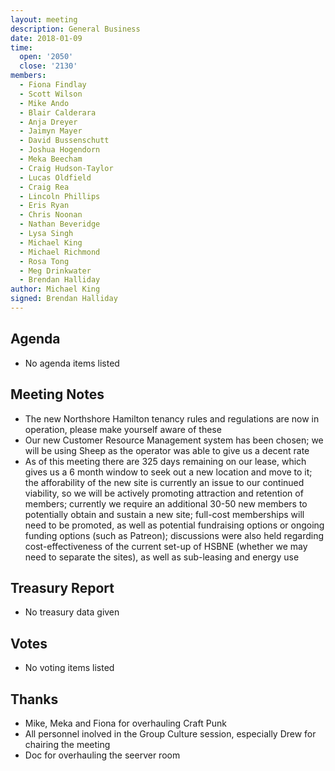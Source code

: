 ```yaml
---
layout: meeting
description: General Business
date: 2018-01-09
time:
  open: '2050'
  close: '2130'
members:
  - Fiona Findlay
  - Scott Wilson
  - Mike Ando
  - Blair Calderara
  - Anja Dreyer
  - Jaimyn Mayer
  - David Bussenschutt
  - Joshua Hogendorn
  - Meka Beecham
  - Craig Hudson-Taylor
  - Lucas Oldfield
  - Craig Rea
  - Lincoln Phillips
  - Eris Ryan
  - Chris Noonan
  - Nathan Beveridge
  - Lysa Singh
  - Michael King
  - Michael Richmond
  - Rosa Tong
  - Meg Drinkwater
  - Brendan Halliday
author: Michael King
signed: Brendan Halliday
---
```


## Agenda
- No agenda items listed

## Meeting Notes
- The new Northshore Hamilton tenancy rules and regulations are now in operation, please make yourself aware of these
- Our new Customer Resource Management system has been chosen; we will be using Sheep as the operator was able to give us a decent rate
- As of this meeting there are 325 days remaining on our lease, which gives us a 6 month window to seek out a new location and move to it; the afforability of the new site is currently an issue to our continued viability, so we will be actively promoting attraction and retention of members; currently we require an additional 30-50 new members to potentially obtain and sustain a new site; full-cost memberships will need to be promoted, as well as potential fundraising options or ongoing funding options (such as Patreon); discussions were also held regarding cost-effectiveness of the current set-up of HSBNE (whether we may need to separate the sites), as well as sub-leasing and energy use

## Treasury Report
- No treasury data given

## Votes
- No voting items listed

## Thanks
- Mike, Meka and Fiona for overhauling Craft Punk
- All personnel inolved in the Group Culture session, especially Drew for chairing the meeting
- Doc for overhauling the seerver room
